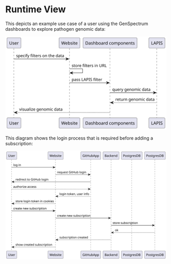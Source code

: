 # Runtime View

This depicts an example use case of a user using the GenSpectrum dashboards to explore pathogen genomic data:

![runtime-view](../plantuml/06-runtime-view-filter-sequences.svg)

This diagram shows the login process that is required before adding a subscription:

![add-subscription](../plantuml/06-runtime-view-add-subscription.svg)

